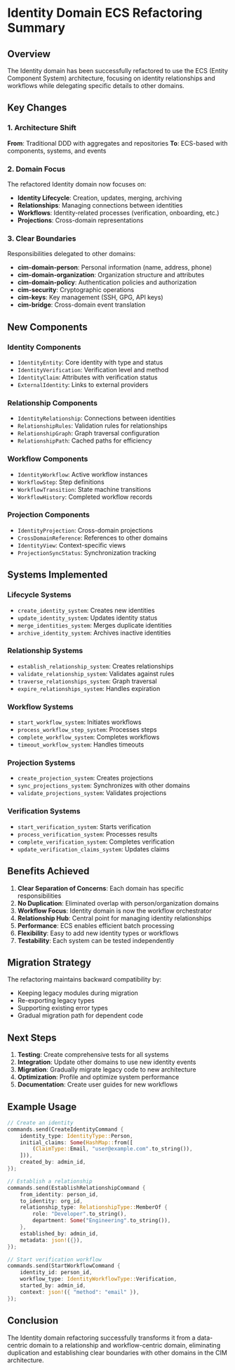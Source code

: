 # Identity Domain ECS Refactoring Summary

## Overview

The Identity domain has been successfully refactored to use the ECS (Entity Component System) architecture, focusing on identity relationships and workflows while delegating specific details to other domains.

## Key Changes

### 1. Architecture Shift

**From**: Traditional DDD with aggregates and repositories
**To**: ECS-based with components, systems, and events

### 2. Domain Focus

The refactored Identity domain now focuses on:
- **Identity Lifecycle**: Creation, updates, merging, archiving
- **Relationships**: Managing connections between identities
- **Workflows**: Identity-related processes (verification, onboarding, etc.)
- **Projections**: Cross-domain representations

### 3. Clear Boundaries

Responsibilities delegated to other domains:
- **cim-domain-person**: Personal information (name, address, phone)
- **cim-domain-organization**: Organization structure and attributes
- **cim-domain-policy**: Authentication policies and authorization
- **cim-security**: Cryptographic operations
- **cim-keys**: Key management (SSH, GPG, API keys)
- **cim-bridge**: Cross-domain event translation

## New Components

### Identity Components
- `IdentityEntity`: Core identity with type and status
- `IdentityVerification`: Verification level and method
- `IdentityClaim`: Attributes with verification status
- `ExternalIdentity`: Links to external providers

### Relationship Components
- `IdentityRelationship`: Connections between identities
- `RelationshipRules`: Validation rules for relationships
- `RelationshipGraph`: Graph traversal configuration
- `RelationshipPath`: Cached paths for efficiency

### Workflow Components
- `IdentityWorkflow`: Active workflow instances
- `WorkflowStep`: Step definitions
- `WorkflowTransition`: State machine transitions
- `WorkflowHistory`: Completed workflow records

### Projection Components
- `IdentityProjection`: Cross-domain projections
- `CrossDomainReference`: References to other domains
- `IdentityView`: Context-specific views
- `ProjectionSyncStatus`: Synchronization tracking

## Systems Implemented

### Lifecycle Systems
- `create_identity_system`: Creates new identities
- `update_identity_system`: Updates identity status
- `merge_identities_system`: Merges duplicate identities
- `archive_identity_system`: Archives inactive identities

### Relationship Systems
- `establish_relationship_system`: Creates relationships
- `validate_relationship_system`: Validates against rules
- `traverse_relationships_system`: Graph traversal
- `expire_relationships_system`: Handles expiration

### Workflow Systems
- `start_workflow_system`: Initiates workflows
- `process_workflow_step_system`: Processes steps
- `complete_workflow_system`: Completes workflows
- `timeout_workflow_system`: Handles timeouts

### Projection Systems
- `create_projection_system`: Creates projections
- `sync_projections_system`: Synchronizes with other domains
- `validate_projections_system`: Validates projections

### Verification Systems
- `start_verification_system`: Starts verification
- `process_verification_system`: Processes results
- `complete_verification_system`: Completes verification
- `update_verification_claims_system`: Updates claims

## Benefits Achieved

1. **Clear Separation of Concerns**: Each domain has specific responsibilities
2. **No Duplication**: Eliminated overlap with person/organization domains
3. **Workflow Focus**: Identity domain is now the workflow orchestrator
4. **Relationship Hub**: Central point for managing identity relationships
5. **Performance**: ECS enables efficient batch processing
6. **Flexibility**: Easy to add new identity types or workflows
7. **Testability**: Each system can be tested independently

## Migration Strategy

The refactoring maintains backward compatibility by:
- Keeping legacy modules during migration
- Re-exporting legacy types
- Supporting existing error types
- Gradual migration path for dependent code

## Next Steps

1. **Testing**: Create comprehensive tests for all systems
2. **Integration**: Update other domains to use new identity events
3. **Migration**: Gradually migrate legacy code to new architecture
4. **Optimization**: Profile and optimize system performance
5. **Documentation**: Create user guides for new workflows

## Example Usage

```rust
// Create an identity
commands.send(CreateIdentityCommand {
    identity_type: IdentityType::Person,
    initial_claims: Some(HashMap::from([
        (ClaimType::Email, "user@example.com".to_string()),
    ])),
    created_by: admin_id,
});

// Establish a relationship
commands.send(EstablishRelationshipCommand {
    from_identity: person_id,
    to_identity: org_id,
    relationship_type: RelationshipType::MemberOf {
        role: "Developer".to_string(),
        department: Some("Engineering".to_string()),
    },
    established_by: admin_id,
    metadata: json!({}),
});

// Start verification workflow
commands.send(StartWorkflowCommand {
    identity_id: person_id,
    workflow_type: IdentityWorkflowType::Verification,
    started_by: admin_id,
    context: json!({ "method": "email" }),
});
```

## Conclusion

The Identity domain refactoring successfully transforms it from a data-centric domain to a relationship and workflow-centric domain, eliminating duplication and establishing clear boundaries with other domains in the CIM architecture. 